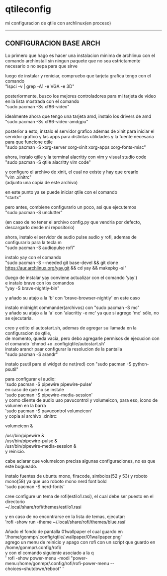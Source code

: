 # qtileconfig
mi configuracion de qtile con archlinux(en proceso)


-----------------------------------                                                                                                                                                                                               
CONFIGURACION BASE ARCH                                                                                                                                                                                               
-----------------------------------                                                                                                                                                                                                
                                                                                                                                                                                               
Lo primero que hago es hacer una instalacion minima de archlinux con el comando archinstall sin ningun paquete que no sea estrictamente necesario o no sepa para que sirve                                             


luego de instalar y reniciar, compruebo que tarjeta grafica tengo con el comando                          
"lspci -v | grep -A1 -e VGA -e 3D"

posteriormente, busco los mejores controladores para mi tarjeta de video en la lista mostrada con el comando                      
"sudo pacman -Ss xf86-video"

idealmente ahora que tengo una tarjeta amd, instalo los drivers de amd                                                     
"sudo pacman -Ss xf86-video-amdgpu"

posterior a esto, instalo el servidor grafico ademas de xinit para iniciar el servidor grafico y las apps para distintas utilidades y la fuente necesaria para que funcione qtile                                                                         
"sudo pacman -S xorg-server xorg-xinit xorg-apps xorg-fonts-misc"

ahora, instalo qtile y la terminal alacritty con vim y visual studio code                                                                         
"sudo pacman -S qtile alacritty vim code"

y configuro el archivo de xinit, el cual no existe y hay que crearlo                                                                    
"vim .xinitrc"                                                                                      
(adjunto una copia de este archivo)

en este punto ya se puede iniciar qtile con el comando                                                                                    
"startx"                                                                                                              

pero antes, combiene configurarlo un poco, asi que ejecutemos                                                                                                            
"sudo pacman -S unclutter"                                                                                                      



(en caso de no tener el archivo config.py que vendria por defecto, descargarlo desde mi repositorio)

ahora, instalo el servidor de audio pulse audio y rofi, ademas de configurarlo para la tecla m                                                                                                                            
"sudo pacman -S audiopulse rofi"

instalo yay con el comando                                                                                                                                                                      
"sudo pacman -S --needed git base-devel && git clone https://aur.archlinux.org/yay.git && cd yay && makepkg -si"                                                                                                                

(luego de instalar yay conviene actualizar con el comando 'yay')                                                                                                                            
e instalo brave con los comandos                                                                                                                                                                  
"yay -S brave-nightly-bin"                                                                                                                                                                                                

y añado su atajo a la 'b' con 'brave-browser-nightly' en este caso

instalo midnight commander(archivos) con 
"sudo pacman -S mc"                                                                                                                                                                                                                      
y añado su atajo a la 'a' con 'alacritty -e mc' ya que si agrego 'mc' sólo, no se ejecutaria.                                                                                                                                                                          

creo y edito el autostart.sh, ademas de agregar su llamada en la configuracion de qtile,                                                                                                                                                    
de momento, queda vacia, pero debo agregarle permisos de ejecucion con el comando 'chmod +x .config/qtile/autostart.sh'                                                                                                                                                                                              
instalo arandr paar configurar la resolucion de la pantalla                                                                                                                                                                                                                    
"sudo pacman -S arandr"                                                                                                                                                                                                                                        

instalo psutil para el widget de net(red) con 
"sudo pacman -S python-psutil"

para configurar el audio:                                                                                                                                                                                                                                        
'sudo pacman -S pipewire pipewire-pulse'                                                                                                                                                                                                           
en caso de que no se instale                                                                                                                                                                                                           
'sudo pacman -S pipewire-media-session'                                                                                                                                                                                                           
y como cliente de audio uso pavucontrol  y volumeicon, para eso, icono de volumen en la barra                                                                                                                                                                                                          
'sudo pacman -S pavucontrol volumeicon'                                                                                                                                                                                                           
y copia al archivo .xinitrc:                                                                                                                                                                                                           

  volumeicon &
  
  /usr/bin/pipewire &                                                                                                                                                                                                           
  /usr/bin/pipewire-pulse &                                                                                                                                                                                                           
  /usr/bin/pipewire-media-session &                                                                                                                                                                                                           
y reinicio.                                                                                                                                                                                                           

cabe aclarar que volumeicon precisa algunas configuraciones, no es que este bugueado.                                                                                                                                                                              

instalo fuentes de ubuntu mono, firacode, simbolos(52 y 53) y roboto mono(58) ya que uso roboto mono nerd font bold                                                                                                                                                       
'sudo pacman -S nerd-fonts'                                                                                                                                                                              


cree  configure un tema de rofi(estilo1.rasi), el cual debe ser puesto en el directorio                                                                                                                                                      
~/.local/share/rofi/themes/estilo1.rasi                                                                                                                                                                                                              

y en caso de no encontrarse en la lista de temas, ejecutar:                                                                                                                                                      
'rofi -show run -theme ~/.local/share/rofi/themes/blue.rasi'                                                                                                                                                      


Añado el fondo de pantalla 01wallpaper el cual guardo en '/home/gonmpr/.config/qtile/.wallpaper/01wallpaper.png'                                                                                                                                                            
agrego un menu de reinicio y apago con rofi con un script que guardo en /home/gonmpr/.config/rofi/                                                                        
y con el comando siguiente asociado a la q                                                                                                                                                  
' rofi -show power-menu -modi "power-menu:/home/gonmpr/.config/rofi/rofi-power-menu --choices=shutdown/reboot" '                                                                              

